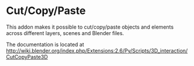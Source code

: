 Cut/Copy/Paste
==============

This addon makes it possible to cut/copy/paste objects and elements across different layers, scenes and Blender files.

The documentation is located at
http://wiki.blender.org/index.php/Extensions:2.6/Py/Scripts/3D_interaction/CutCopyPaste3D
